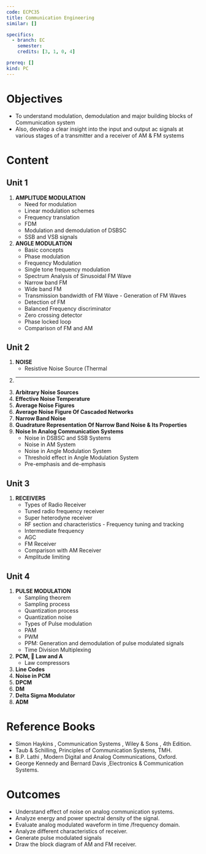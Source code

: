 ```yaml
---
code: ECPC35
title: Communication Engineering
similar: []

specifics:
  - branch: EC
    semester: 
    credits: [3, 1, 0, 4]

prereq: []
kind: PC
---
```


# Objectives

- To understand modulation, demodulation and major building blocks of Communication system
- Also, develop a clear insight into the input and output ac signals at various stages of a transmitter and a receiver of AM & FM systems

# Content

## Unit 1

1. **AMPLITUDE MODULATION**
   - Need for modulation
   - Linear modulation schemes
   - Frequency translation
   - FDM
   - Modulation and demodulation of DSBSC
   - SSB and VSB signals
2. **ANGLE MODULATION**
   - Basic concepts
   - Phase modulation
   - Frequency Modulation
   - Single tone frequency modulation
   - Spectrum Analysis of Sinusoidal FM Wave
   - Narrow band FM
   - Wide band FM
   - Transmission bandwidth of FM Wave - Generation of FM Waves
   - Detection of FM
   - Balanced Frequency discriminator
   - Zero crossing detector
   - Phase locked loop
   - Comparison of FM and AM

## Unit 2

1. **NOISE**
   - Resistive Noise Source (Thermal
2. ****
3. **Arbitrary Noise Sources**
4. **Effective Noise Temperature**
5. **Average Noise Figures**
6. **Average Noise Figure Of Cascaded Networks**
7. **Narrow Band Noise**
8. **Quadrature Representation Of Narrow Band Noise & Its Properties**
9. **Noise In Analog Communication Systems**
   - Noise in DSBSC and SSB Systems
   - Noise in AM System
   - Noise in Angle Modulation System
   - Threshold effect in Angle Modulation System
   - Pre-emphasis and de-emphasis

## Unit 3

1. **RECEIVERS**
   - Types of Radio Receiver
   - Tuned radio frequency receiver
   - Super heterodyne receiver
   - RF section and characteristics - Frequency tuning and tracking
   - Intermediate frequency
   - AGC
   - FM Receiver
   - Comparison with AM Receiver
   - Amplitude limiting

## Unit 4

1. **PULSE MODULATION**
   - Sampling theorem
   - Sampling process
   - Quantization process
   - Quantization noise
   - Types of Pulse modulation
   - PAM
   - PWM
   - PPM: Generation and demodulation of pulse modulated signals
   - Time Division Multiplexing
2. **PCM,  Law and A**
   - Law compressors
3. **Line Codes**
4. **Noise in PCM**
5. **DPCM**
6. **DM**
7. **Delta Sigma Modulator**
8. **ADM**

# Reference Books

- Simon Haykins , Communication Systems , Wiley & Sons , 4th Edition.
- Taub & Schilling, Principles of Communication Systems, TMH.
- B.P. Lathi , Modern Digital and Analog Communications, Oxford.
- George Kennedy and Bernard Davis ,Electronics & Communication Systems.

# Outcomes

- Understand effect of noise on analog communication systems.
- Analyze energy and power spectral density of the signal.
- Evaluate analog modulated waveform in time /frequency domain.
- Analyze different characteristics of receiver.
- Generate pulse modulated signals
- Draw the block diagram of AM and FM receiver.
